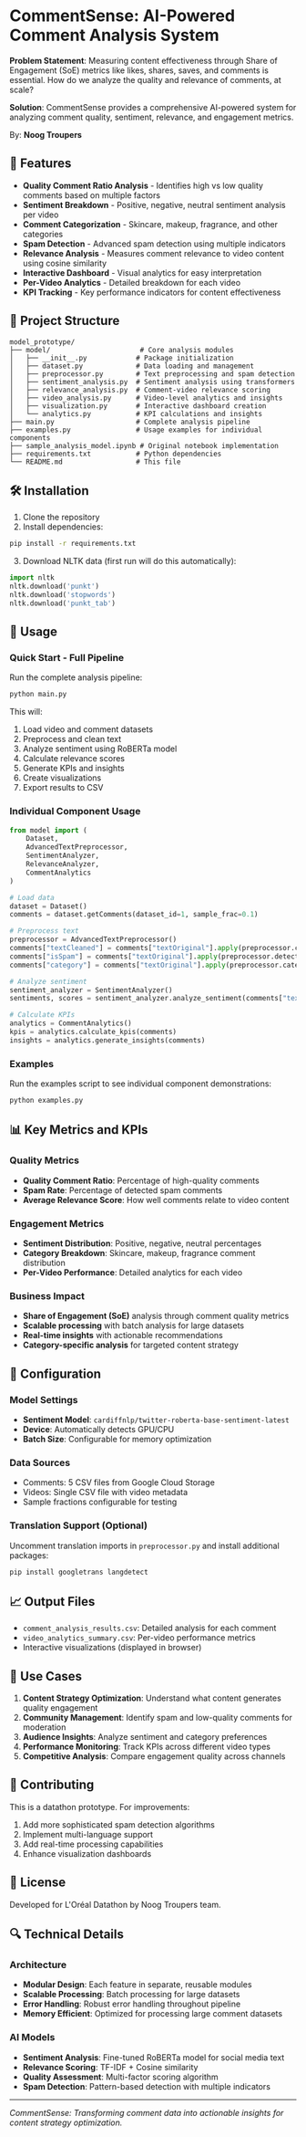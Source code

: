 # CommentSense: AI-Powered Comment Analysis System

**Problem Statement**: Measuring content effectiveness through Share of Engagement (SoE) metrics like likes, shares, saves, and comments is essential. How do we analyze the quality and relevance of comments, at scale?

**Solution**: CommentSense provides a comprehensive AI-powered system for analyzing comment quality, sentiment, relevance, and engagement metrics.

By: **Noog Troupers**

## 🚀 Features

- **Quality Comment Ratio Analysis** - Identifies high vs low quality comments based on multiple factors
- **Sentiment Breakdown** - Positive, negative, neutral sentiment analysis per video
- **Comment Categorization** - Skincare, makeup, fragrance, and other categories
- **Spam Detection** - Advanced spam detection using multiple indicators
- **Relevance Analysis** - Measures comment relevance to video content using cosine similarity
- **Interactive Dashboard** - Visual analytics for easy interpretation
- **Per-Video Analytics** - Detailed breakdown for each video
- **KPI Tracking** - Key performance indicators for content effectiveness

## 📁 Project Structure

```
model_prototype/
├── model/                      # Core analysis modules
│   ├── __init__.py            # Package initialization
│   ├── dataset.py             # Data loading and management
│   ├── preprocessor.py        # Text preprocessing and spam detection
│   ├── sentiment_analysis.py  # Sentiment analysis using transformers
│   ├── relevance_analysis.py  # Comment-video relevance scoring
│   ├── video_analysis.py      # Video-level analytics and insights
│   ├── visualization.py       # Interactive dashboard creation
│   └── analytics.py           # KPI calculations and insights
├── main.py                    # Complete analysis pipeline
├── examples.py                # Usage examples for individual components
├── sample_analysis_model.ipynb # Original notebook implementation
├── requirements.txt           # Python dependencies
└── README.md                  # This file
```

## 🛠️ Installation

1. Clone the repository
2. Install dependencies:
```bash
pip install -r requirements.txt
```

3. Download NLTK data (first run will do this automatically):
```python
import nltk
nltk.download('punkt')
nltk.download('stopwords')
nltk.download('punkt_tab')
```

## 📖 Usage

### Quick Start - Full Pipeline

Run the complete analysis pipeline:

```python
python main.py
```

This will:
1. Load video and comment datasets
2. Preprocess and clean text
3. Analyze sentiment using RoBERTa model
4. Calculate relevance scores
5. Generate KPIs and insights
6. Create visualizations
7. Export results to CSV

### Individual Component Usage

```python
from model import (
    Dataset, 
    AdvancedTextPreprocessor, 
    SentimentAnalyzer,
    RelevanceAnalyzer,
    CommentAnalytics
)

# Load data
dataset = Dataset()
comments = dataset.getComments(dataset_id=1, sample_frac=0.1)

# Preprocess text
preprocessor = AdvancedTextPreprocessor()
comments["textCleaned"] = comments["textOriginal"].apply(preprocessor.clean_text)
comments["isSpam"] = comments["textOriginal"].apply(preprocessor.detect_spam)
comments["category"] = comments["textOriginal"].apply(preprocessor.categorize_comment)

# Analyze sentiment
sentiment_analyzer = SentimentAnalyzer()
sentiments, scores = sentiment_analyzer.analyze_sentiment(comments["textCleaned"].tolist())

# Calculate KPIs
analytics = CommentAnalytics()
kpis = analytics.calculate_kpis(comments)
insights = analytics.generate_insights(comments)
```

### Examples

Run the examples script to see individual component demonstrations:

```python
python examples.py
```

## 📊 Key Metrics and KPIs

### Quality Metrics
- **Quality Comment Ratio**: Percentage of high-quality comments
- **Spam Rate**: Percentage of detected spam comments
- **Average Relevance Score**: How well comments relate to video content

### Engagement Metrics
- **Sentiment Distribution**: Positive, negative, neutral percentages
- **Category Breakdown**: Skincare, makeup, fragrance comment distribution
- **Per-Video Performance**: Detailed analytics for each video

### Business Impact
- **Share of Engagement (SoE)** analysis through comment quality metrics
- **Scalable processing** with batch analysis for large datasets
- **Real-time insights** with actionable recommendations
- **Category-specific analysis** for targeted content strategy

## 🔧 Configuration

### Model Settings
- **Sentiment Model**: `cardiffnlp/twitter-roberta-base-sentiment-latest`
- **Device**: Automatically detects GPU/CPU
- **Batch Size**: Configurable for memory optimization

### Data Sources
- Comments: 5 CSV files from Google Cloud Storage
- Videos: Single CSV file with video metadata
- Sample fractions configurable for testing

### Translation Support (Optional)
Uncomment translation imports in `preprocessor.py` and install additional packages:
```bash
pip install googletrans langdetect
```

## 📈 Output Files

- `comment_analysis_results.csv`: Detailed analysis for each comment
- `video_analytics_summary.csv`: Per-video performance metrics
- Interactive visualizations (displayed in browser)

## 🎯 Use Cases

1. **Content Strategy Optimization**: Understand what content generates quality engagement
2. **Community Management**: Identify spam and low-quality comments for moderation
3. **Audience Insights**: Analyze sentiment and category preferences
4. **Performance Monitoring**: Track KPIs across different video types
5. **Competitive Analysis**: Compare engagement quality across channels

## 🤝 Contributing

This is a datathon prototype. For improvements:
1. Add more sophisticated spam detection algorithms
2. Implement multi-language support
3. Add real-time processing capabilities
4. Enhance visualization dashboards

## 📝 License

Developed for L'Oréal Datathon by Noog Troupers team.

## 🔍 Technical Details

### Architecture
- **Modular Design**: Each feature in separate, reusable modules
- **Scalable Processing**: Batch processing for large datasets
- **Error Handling**: Robust error handling throughout pipeline
- **Memory Efficient**: Optimized for processing large comment datasets

### AI Models
- **Sentiment Analysis**: Fine-tuned RoBERTa model for social media text
- **Relevance Scoring**: TF-IDF + Cosine similarity
- **Quality Assessment**: Multi-factor scoring algorithm
- **Spam Detection**: Pattern-based detection with multiple indicators

---

*CommentSense: Transforming comment data into actionable insights for content strategy optimization.*